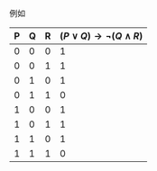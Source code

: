 
例如

| P   | Q   | R   | $(P \vee Q) \to \neg (Q \wedge R)$ |
| --- | --- | --- | ---------------------------------- |
| 0   | 0   | 0   | 1                                  |
| 0   | 0   | 1   | 1                                  |
| 0   | 1   | 0   | 1                                  |
| 0   | 1   | 1   | 0                                  |
| 1   | 0   | 0   | 1                                  |
| 1   | 0   | 1   | 1                                  |
| 1   | 1   | 0   | 1                                  |
| 1   | 1   | 1   | 0                                  |



